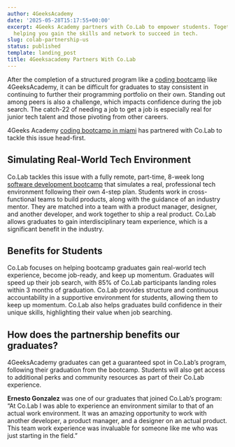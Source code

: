 ```yaml
---
author: 4GeeksAcademy
date: '2025-05-28T15:17:55+00:00'
excerpt: 4Geeks Academy partners with Co.Lab to empower students. Together, we’re
  helping you gain the skills and network to succeed in tech.
slug: colab-partnership-us
status: published
template: landing_post
title: 4Geeksacademy Partners With Co.Lab
---
```

After the completion of a structured program like a [coding bootcamp](https://4geeksacademy.com/us/coding-bootcamp) like 4GeeksAcademy, it can be difficult for graduates to stay consistent in continuing to further their programming portfolio on their own. Standing out among peers is also a challenge, which impacts confidence during the job search. The catch-22 of needing a job to get a job is especially real for junior tech talent and those pivoting from other careers. 

4Geeks Academy [coding bootcamp in miami](https://4geeksacademy.com/us/coding-campus/coding-bootcamp-miami) has partnered with Co.Lab to tackle this issue head-first.

## Simulating Real-World Tech Environment

Co.Lab tackles this issue with a fully remote, part-time, 8-week long [software development bootcamp](https://www.joincolab.io/software-development-bootcamp) that simulates a real, professional tech environment following their own 4-step plan. Students work in cross-functional teams to build products, along with the guidance of an industry mentor. They are matched into a team with a product manager, designer, and another developer, and work together to ship a real product. Co.Lab allows graduates to gain interdisciplinary team experience, which is a significant benefit in the industry.

## Benefits for Students

Co.Lab focuses on helping bootcamp graduates gain real-world tech experience, become job-ready, and keep up momentum. Graduates will speed up their job search, with 85% of Co.Lab participants landing roles within 3 months of graduation. Co.Lab provides structure and continuous accountability in a supportive environment for students, allowing them to keep up momentum. Co.Lab also helps graduates build confidence in their unique skills, highlighting their value when job searching.

## How does the partnership benefits our graduates?

4GeeksAcademy graduates can get a guaranteed spot in Co.Lab’s program, following their graduation from the bootcamp. Students will also get access to additional perks and community resources as part of their Co.Lab experience. 

**Ernesto Gonzalez** was one of our graduates that joined Co.Lab’s program: “At Co.Lab I was able to experience an environment similar to that of an actual work environment. It was an amazing opportunity to work with another developer, a product manager, and a designer on an actual product. This team work experience was invaluable for someone like me who was just starting in the field.”